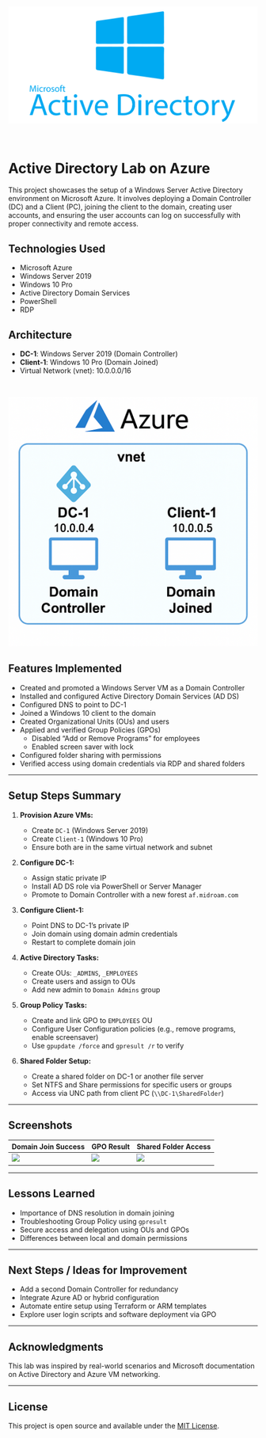 <div align=center>
  <img src="Active-directory.png" alt="Microsoft Active Directory Logo" width="600">
</div>

&nbsp;

# Active Directory Lab on Azure

This project showcases the setup of a Windows Server Active Directory environment on Microsoft Azure. It involves deploying a Domain Controller (DC) and a Client (PC), joining the client to the domain, creating user accounts, and ensuring the user accounts can log on successfully with proper connectivity and remote access.

## Technologies Used
- Microsoft Azure
- Windows Server 2019
- Windows 10 Pro
- Active Directory Domain Services
- PowerShell
- RDP

## Architecture
- **DC-1**: Windows Server 2019 (Domain Controller)
- **Client-1**: Windows 10 Pro (Domain Joined)
- Virtual Network (vnet): 10.0.0.0/16

&nbsp;

<div align=center>
  <img src="Architecture.png" alt="DC Architecture" width="600">
</div>

## Features Implemented

- Created and promoted a Windows Server VM as a Domain Controller
- Installed and configured Active Directory Domain Services (AD DS)
- Configured DNS to point to DC-1
- Joined a Windows 10 client to the domain
- Created Organizational Units (OUs) and users
- Applied and verified Group Policies (GPOs)
  - Disabled “Add or Remove Programs” for employees
  - Enabled screen saver with lock
- Configured folder sharing with permissions
- Verified access using domain credentials via RDP and shared folders

---

## Setup Steps Summary

1. **Provision Azure VMs:**
   - Create `DC-1` (Windows Server 2019)
   - Create `Client-1` (Windows 10 Pro)
   - Ensure both are in the same virtual network and subnet

2. **Configure DC-1:**
   - Assign static private IP
   - Install AD DS role via PowerShell or Server Manager
   - Promote to Domain Controller with a new forest `af.midroam.com`

3. **Configure Client-1:**
   - Point DNS to DC-1’s private IP
   - Join domain using domain admin credentials
   - Restart to complete domain join

4. **Active Directory Tasks:**
   - Create OUs: `_ADMINS`, `_EMPLOYEES`
   - Create users and assign to OUs
   - Add new admin to `Domain Admins` group

5. **Group Policy Tasks:**
   - Create and link GPO to `EMPLOYEES` OU
   - Configure User Configuration policies (e.g., remove programs, enable screensaver)
   - Use `gpupdate /force` and `gpresult /r` to verify

6. **Shared Folder Setup:**
   - Create a shared folder on DC-1 or another file server
   - Set NTFS and Share permissions for specific users or groups
   - Access via UNC path from client PC (`\\DC-1\SharedFolder`)

---

## Screenshots

| Domain Join Success | GPO Result | Shared Folder Access |
|---------------------|------------|-----------------------|
| ![](images/domain-join-success.png) | ![](images/gpo-applied.png) | ![](images/shared-folder-access.png) |

---

## Lessons Learned

- Importance of DNS resolution in domain joining
- Troubleshooting Group Policy using `gpresult`
- Secure access and delegation using OUs and GPOs
- Differences between local and domain permissions

---

## Next Steps / Ideas for Improvement

- Add a second Domain Controller for redundancy
- Integrate Azure AD or hybrid configuration
- Automate entire setup using Terraform or ARM templates
- Explore user login scripts and software deployment via GPO

---

## Acknowledgments

This lab was inspired by real-world scenarios and Microsoft documentation on Active Directory and Azure VM networking.

---

## License

This project is open source and available under the [MIT License](LICENSE).

